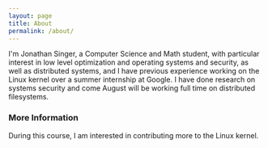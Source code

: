 ```yaml
---
layout: page
title: About
permalink: /about/
---
```


I'm Jonathan Singer, a Computer Science and Math student, with particular interest in low level optimization and operating systems and security, as well as distributed systems, and I have previous experience working on the Linux kernel over a summer internship at Google. I have done research on systems security and come August will be working full time on distributed filesystems.

### More Information

During this course, I am interested in contributing more to the Linux kernel.
